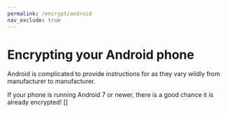 ```yaml
---
permalink: /encrypt/android
nav_exclude: true
---
```


# Encrypting your Android phone

Android is complicated to provide instructions for as they vary wildly from manufacturer to manufacturer.

If your phone is running Android 7 or newer, there is a good chance it is already encrypted! []